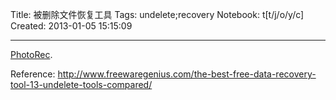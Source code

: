 Title: 被删除文件恢复工具
Tags: undelete;recovery
Notebook: t[t/j/o/y/c]
Created: 2013-01-05 15:15:09

------

[PhotoRec](http://www.cgsecurity.org/wiki/PhotoRec).

Reference: http://www.freewaregenius.com/the-best-free-data-recovery-tool-13-undelete-tools-compared/